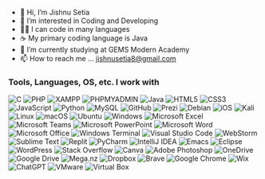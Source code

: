 - 👋 Hi, I’m Jishnu Setia
- 👀 I’m interested in Coding and Developing
- 👨‍💻 I can code in many languages
- ☕️ My primary coding language is Java
- 🌱 I’m currently studying at GEMS Modern Academy
- 📫 How to reach me ... jishnusetia8@gmail.com

<!---
JishnuSetia/JishnuSetia is a ✨ special ✨ repository because its `README.md` (this file) appears on your GitHub profile.
You can click the Preview link to take a look at your changes.
--->

### Tools, Languages, OS, etc. I work with
![C](https://img.shields.io/badge/c-%2300599C.svg?style=for-the-badge&logo=c&logoColor=white) ![PHP](https://img.shields.io/badge/PHP-3C437C?style=for-the-badge&logo=php&logoColor=white) ![XAMPP](https://img.shields.io/badge/XAMPP-fb7a24?style=for-the-badge&logo=XAMPP&logoColor=white) ![PHPMYADMIN](https://img.shields.io/badge/phpMyAdmin-F89C0E?style=for-the-badge&logo=phpMyAdmin&logoColor=white) ![Java](https://img.shields.io/badge/java-%23ED8B00.svg?style=for-the-badge&logo=openjdk&logoColor=white) ![HTML5](https://img.shields.io/badge/html5-%23E34F26.svg?style=for-the-badge&logo=html5&logoColor=white) ![CSS3](https://img.shields.io/badge/css3-%231572B6.svg?style=for-the-badge&logo=css3&logoColor=white) ![JavaScript](https://img.shields.io/badge/javascript-%23323330.svg?style=for-the-badge&logo=javascript&logoColor=%23F7DF1E) ![Python](https://img.shields.io/badge/python-3670A0?style=for-the-badge&logo=python&logoColor=ffdd54) ![MySQL](https://img.shields.io/badge/mysql-%2300f.svg?style=for-the-badge&logo=mysql&logoColor=white) ![GitHub](https://img.shields.io/badge/github-%23121011.svg?style=for-the-badge&logo=github&logoColor=white) ![Prezi](https://img.shields.io/badge/Prezi-%23000000.svg?style=for-the-badge&logo=Prezi&logoColor=white) ![Debian](https://img.shields.io/badge/Debian-D70A53?style=for-the-badge&logo=debian&logoColor=white) ![iOS](https://img.shields.io/badge/iOS-000000?style=for-the-badge&logo=ios&logoColor=white) ![Kali](https://img.shields.io/badge/Kali-268BEE?style=for-the-badge&logo=kalilinux&logoColor=white) ![Linux](https://img.shields.io/badge/Linux-FCC624?style=for-the-badge&logo=linux&logoColor=black) ![macOS](https://img.shields.io/badge/mac%20os-000000?style=for-the-badge&logo=macos&logoColor=F0F0F0) ![Ubuntu](https://img.shields.io/badge/Ubuntu-E95420?style=for-the-badge&logo=ubuntu&logoColor=white) ![Windows](https://img.shields.io/badge/Windows-0078D6?style=for-the-badge&logo=windows&logoColor=white) ![Microsoft Excel](https://img.shields.io/badge/Microsoft_Excel-217346?style=for-the-badge&logo=microsoft-excel&logoColor=white) ![Microsoft Teams](https://img.shields.io/badge/Microsoft%20Teams-0096FF?style=for-the-badge&logo=microsoftteams&logoColor=white) ![Microsoft PowerPoint](https://img.shields.io/badge/Microsoft_PowerPoint-B7472A?style=for-the-badge&logo=microsoft-powerpoint&logoColor=white) ![Microsoft Word](https://img.shields.io/badge/Microsoft_Word-2B579A?style=for-the-badge&logo=microsoft-word&logoColor=white) ![Microsoft Office](https://img.shields.io/badge/Microsoft_Office-D83B01?style=for-the-badge&logo=microsoft-office&logoColor=white) ![Windows Terminal](https://img.shields.io/badge/Windows%20Terminal-%234D4D4D.svg?style=for-the-badge&logo=windows-terminal&logoColor=white) ![Visual Studio Code](https://img.shields.io/badge/Visual%20Studio%20Code-0078d7.svg?style=for-the-badge&logo=visual-studio-code&logoColor=white) ![WebStorm](https://img.shields.io/badge/webstorm-143?style=for-the-badge&logo=webstorm&logoColor=white&color=black) ![Sublime Text](https://img.shields.io/badge/sublime_text-%23575757.svg?style=for-the-badge&logo=sublime-text&logoColor=important) ![Replit](https://img.shields.io/badge/Replit-DD1200?style=for-the-badge&logo=Replit&logoColor=white) ![PyCharm](https://img.shields.io/badge/pycharm-143?style=for-the-badge&logo=pycharm&logoColor=black&color=black&labelColor=green) ![IntelliJ IDEA](https://img.shields.io/badge/IntelliJIDEA-000000.svg?style=for-the-badge&logo=intellij-idea&logoColor=white) ![Emacs](https://img.shields.io/badge/Emacs-%237F5AB6.svg?&style=for-the-badge&logo=gnu-emacs&logoColor=white) ![Eclipse](https://img.shields.io/badge/Eclipse-FE7A16.svg?style=for-the-badge&logo=Eclipse&logoColor=white) ![WordPress](https://img.shields.io/badge/WordPress-%23117AC9.svg?style=for-the-badge&logo=WordPress&logoColor=white) ![Stack Overflow](https://img.shields.io/badge/-Stackoverflow-FE7A16?style=for-the-badge&logo=stack-overflow&logoColor=white) ![Canva](https://img.shields.io/badge/Canva-%2300C4CC.svg?style=for-the-badge&logo=Canva&logoColor=white) ![Adobe Photoshop](https://img.shields.io/badge/adobe%20photoshop-%2331A8FF.svg?style=for-the-badge&logo=adobe%20photoshop&logoColor=white) ![OneDrive](https://img.shields.io/badge/OneDrive-0078D4.svg?style=for-the-badge&logo=microsoftonedrive&logoColor=white) ![Google Drive](https://img.shields.io/badge/Google%20Drive-4285F4?style=for-the-badge&logo=googledrive&logoColor=white) ![Mega.nz](https://img.shields.io/badge/Mega-%23D90007.svg?style=for-the-badge&logo=Mega&logoColor=white) ![Dropbox](https://img.shields.io/badge/Dropbox-%233B4D98.svg?style=for-the-badge&logo=Dropbox&logoColor=white) ![Brave](https://img.shields.io/badge/Brave-FB542B?style=for-the-badge&logo=Brave&logoColor=white) ![Google Chrome](https://img.shields.io/badge/Google%20Chrome-4285F4?style=for-the-badge&logo=GoogleChrome&logoColor=white) ![Wix](https://img.shields.io/badge/wix-000?style=for-the-badge&logo=wix&logoColor=white) ![ChatGPT](https://img.shields.io/badge/chatGPT-74aa9c?style=for-the-badge&logo=openai&logoColor=white) ![VMware](https://img.shields.io/badge/VMware-D86B01?style=for-the-badge&logo=vmware&logoColor=white) ![Virtual Box](https://img.shields.io/badge/Virtual%20Box-89CFF0?style=for-the-badge&logo=virtualbox&logoColor=black) 
<!--![Flutter](https://img.shields.io/badge/flutter-4ED2FB?style=for-the-badge&logo=flutter&logoColor=white)--!>
